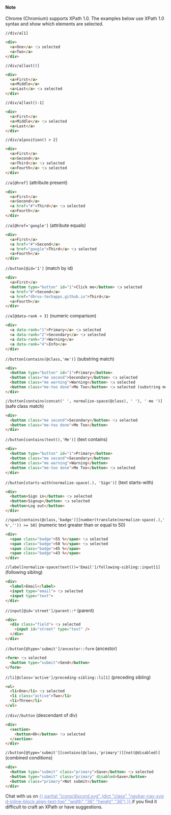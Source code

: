 #### Note
Chrome (Chromium) supports XPath 1.0. The examples below use XPath 1.0 syntax and show which elements are selected.

`//div/a[1]`
```html
<div>
  <a>One</a> 👈 selected
  <a>Two</a>
</div>
```

`//div/a[last()]`
```html
<div>
  <a>First</a>
  <a>Middle</a>
  <a>Last</a> 👈 selected
</div>
```

`//div/a[last()-1]`
```html
<div>
  <a>First</a>
  <a>Middle</a> 👈 selected
  <a>Last</a>
</div>
```

`//div/a[position() > 2]`
```html
<div>
  <a>First</a>
  <a>Second</a>
  <a>Third</a> 👈 selected
  <a>Fourth</a> 👈 selected
</div>
```

`//a[@href]` (attribute present)
```html
<div>
  <a>First</a>
  <a>Second</a>
  <a href="#">Third</a> 👈 selected
  <a>Fourth</a>
</div>
```

`//a[@href='google']` (attribute equals)
```html
<div>
  <a>First</a>
  <a href="#">Second</a>
  <a href="google">Third</a> 👈 selected
  <a>Fourth</a>
</div>
```

`//button[@id='1']` (match by id)
```html
<div>
  <a>First</a>
  <button type="button" id="1">Click me</button> 👈 selected
  <a href="#">Second</a>
  <a href="dhruv-techapps.github.io">Third</a>
  <a>Fourth</a>
</div>
```

`//a[@data-rank < 3]` (numeric comparison)
```html
<div>
  <a data-rank="1">Primary</a> 👈 selected
  <a data-rank="2">Secondary</a> 👈 selected
  <a data-rank="3">Warning</a>
  <a data-rank="4">Info</a>
</div>
```

`//button[contains(@class,'me')]` (substring match)
```html
<div>
  <button type="button" id="1">Primary</button>
  <button class="me second">Secondary</button> 👈 selected
  <button class="me warning">Warning</button> 👈 selected
  <button class="me-too done">Me Too</button> 👈 selected (substring match)
</div>
```

`//button[contains(concat(' ', normalize-space(@class), ' '), ' me ')]` (safe class match)
```html
<div>
  <button class="me second">Secondary</button> 👈 selected
  <button class="me-too done">Me Too</button>
</div>
```

`//button[contains(text(),'Me')]` (text contains)
```html
<div>
  <button type="button" id="1">Primary</button>
  <button class="me second">Secondary</button>
  <button class="me warning">Warning</button>
  <button class="me-too done">Me Too</button> 👈 selected
</div>
```

`//button[starts-with(normalize-space(.), 'Sign')]` (text starts-with)
```html
<div>
  <button>Sign in</button> 👈 selected
  <button>Signup</button> 👈 selected
  <button>Log out</button>
</div>
```

`//span[contains(@class,'badge')][number(translate(normalize-space(.),' %','')) >= 50]` (numeric text greater than or equal to 50)
```html
<div>
  <span class="badge">55 %</span> 👈 selected
  <span class="badge">50 %</span> 👈 selected
  <span class="badge">45 %</span>
  <span class="badge">43 %</span>
</div>
```

`//label[normalize-space(text())='Email']/following-sibling::input[1]` (following sibling)
```html
<div>
  <label>Email</label>
  <input type="email"> 👈 selected
  <input type="text">
</div>
```

`//input[@id='street']/parent::*` (parent)
```html
<div>
  <div class="field"> 👈 selected
    <input id="street" type="text" />
  </div>
</div>
```

`//button[@type='submit']/ancestor::form` (ancestor)
```html
<form> 👈 selected
  <button type="submit">Send</button>
</form>
```

`//li[@class='active']/preceding-sibling::li[1]` (preceding sibling)
```html
<ul>
  <li>One</li> 👈 selected
  <li class="active">Two</li>
  <li>Three</li>
</ul>
```

`//div//button` (descendant of div)
```html
<div>
  <section>
    <button>Ok</button> 👈 selected
  </section>
</div>
```

`//button[@type='submit'][contains(@class,'primary')][not(@disabled)]` (combined conditions)
```html
<div>
  <button type="submit" class="primary">Save</button> 👈 selected
  <button type="submit" class="primary" disabled>Save</button>
  <button class="primary">Not submit</button>
</div>
```

Chat with us on
<a class="text-decoration-none" style="color:#7289da" href="{{ .Site.Params.discord }}" target="_blank" rel="noopener">
  {{ partial "icons/discord.svg" (dict "class" "navbar-nav-svg d-inline-block align-text-top" "width" "36" "height" "36") }}
</a> if you find it difficult to craft an XPath or have suggestions.
